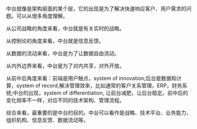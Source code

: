 中台就像是架构层面的某个层，它的出现是为了解决快速响应客户、用户需求的问题。可以从很多角度理解。

从公司战略的角度来看，中台就是有关实时的战略。

从控制论的角度来看，中台就是信息反馈。

从数据的流动来看，中台是为了让数据自由流动。

从内外边界来看，中台是为了对内共享，对外开放。

从前中后角度来看：前端是用户触点，system of innovation;后台是数据和计算，system of record,解决管理效率，比如通常的客户关系管理，ERP，财务系统;中台的出现，system of differentiation, 让前台减肥，让后台稳定。前中后的变化频率不一样，对应不同的技术架构、管理流程。

综合来看，最重要的是中台的目的。中台可以看作是战略、技术平台、业务能力、组织机构、信息反馈、数据流动等。

